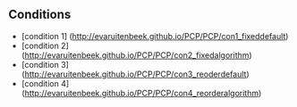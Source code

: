 ## Conditions
- [condition 1] (http://evaruitenbeek.github.io/PCP/PCP/con1_fixeddefault)
- [condition 2] (http://evaruitenbeek.github.io/PCP/PCP/con2_fixedalgorithm)
- [condition 3] (http://evaruitenbeek.github.io/PCP/PCP/con3_reoderdefault)
- [condition 4] (http://evaruitenbeek.github.io/PCP/PCP/con4_reorderalgorithm)
